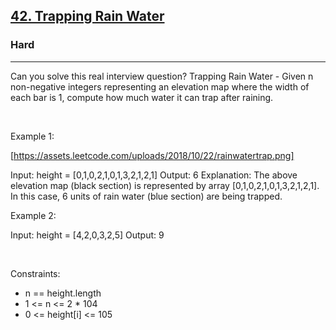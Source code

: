 <h2><a href="https://leetcode.com/problems/trapping-rain-water/">42. Trapping Rain Water</a></h2><h3>Hard</h3><hr>Can you solve this real interview question? Trapping Rain Water - Given n non-negative integers representing an elevation map where the width of each bar is 1, compute how much water it can trap after raining.

 

Example 1:

[https://assets.leetcode.com/uploads/2018/10/22/rainwatertrap.png]


Input: height = [0,1,0,2,1,0,1,3,2,1,2,1]
Output: 6
Explanation: The above elevation map (black section) is represented by array [0,1,0,2,1,0,1,3,2,1,2,1]. In this case, 6 units of rain water (blue section) are being trapped.


Example 2:


Input: height = [4,2,0,3,2,5]
Output: 9


 

Constraints:

 * n == height.length
 * 1 <= n <= 2 * 104
 * 0 <= height[i] <= 105